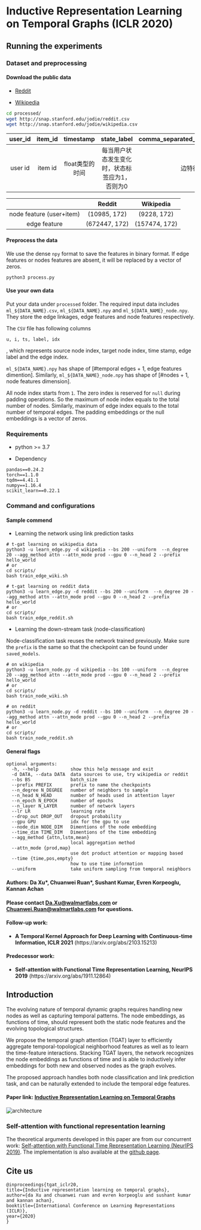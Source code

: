 # Inductive Representation Learning on Temporal Graphs (ICLR 2020)

## Running the experiments

### Dataset and preprocessing

#### Download the public data
* [Reddit](http://snap.stanford.edu/jodie/reddit.csv)

* [Wikipedia](http://snap.stanford.edu/jodie/wikipedia.csv)
  
```bash
cd processed/
wget http://snap.stanford.edu/jodie/reddit.csv
wget http://snap.stanford.edu/jodie/wikipedia.csv
```

| user_id | item_id | timestamp | state_label | **comma_separated_list_of_features** |
|:-:|:-:|:-:|:-:|:-:|
| user id | item id | float类型的时间 | 每当用户状态发生变化时，状态标签应为1，否则为0 | 边特征 |

|  | Reddit | Wikipedia |
|:-:|:-:|:-:|
| node feature (user+item) | (10985, 172) | (9228, 172) |
| edge feature | (672447, 172) | (157474, 172) |


#### Preprocess the data
We use the dense `npy` format to save the features in binary format. If edge features or nodes features are absent, it will be replaced by a vector of zeros. 
```{bash}
python3 process.py 
```

#### Use your own data
Put your data under `processed` folder. The required input data includes `ml_${DATA_NAME}.csv`, `ml_${DATA_NAME}.npy` and `ml_${DATA_NAME}_node.npy`. They store the edge linkages, edge features and node features respectively. 

The `CSV` file has following columns
```
u, i, ts, label, idx
```
, which represents source node index, target node index, time stamp, edge label and the edge index. 

`ml_${DATA_NAME}.npy` has shape of [#temporal edges + 1, edge features dimention]. Similarly, `ml_${DATA_NAME}_node.npy` has shape of [#nodes + 1, node features dimension].


All node index starts from `1`. The zero index is reserved for `null` during padding operations. So the maximum of node index equals to the total number of nodes. Similarly, maxinum of edge index equals to the total number of temporal edges. The padding embeddings or the null embeddings is a vector of zeros.

### Requirements

* python >= 3.7

* Dependency

```{bash}
pandas==0.24.2
torch==1.1.0
tqdm==4.41.1
numpy==1.16.4
scikit_learn==0.22.1
```

### Command and configurations

#### Sample commend

* Learning the network using link prediction tasks
```{bash}
# t-gat learning on wikipedia data
python3 -u learn_edge.py -d wikipedia --bs 200 --uniform  --n_degree 20 --agg_method attn --attn_mode prod --gpu 0 --n_head 2 --prefix hello_world
# or
cd scripts/
bash train_edge_wiki.sh

# t-gat learning on reddit data
python3 -u learn_edge.py -d reddit --bs 200 --uniform  --n_degree 20 --agg_method attn --attn_mode prod --gpu 0 --n_head 2 --prefix hello_world
# or
cd scripts/
bash train_edge_reddit.sh
```

* Learning the down-stream task (node-classification)

Node-classification task reuses the network trained previously. Make sure the `prefix` is the same so that the checkpoint can be found under `saved_models`.

```{bash}
# on wikipedia
python3 -u learn_node.py -d wikipedia --bs 100 --uniform  --n_degree 20 --agg_method attn --attn_mode prod --gpu 0 --n_head 2 --prefix hello_world
# or
cd scripts/
bash train_node_wiki.sh

# on reddit
python3 -u learn_node.py -d reddit --bs 100 --uniform  --n_degree 20 --agg_method attn --attn_mode prod --gpu 0 --n_head 2 --prefix hello_world
# or
cd scripts/
bash train_node_reddit.sh
```
#### General flags

```{txt}
optional arguments:
  -h, --help            show this help message and exit
  -d DATA, --data DATA  data sources to use, try wikipedia or reddit
  --bs BS               batch_size
  --prefix PREFIX       prefix to name the checkpoints
  --n_degree N_DEGREE   number of neighbors to sample
  --n_head N_HEAD       number of heads used in attention layer
  --n_epoch N_EPOCH     number of epochs
  --n_layer N_LAYER     number of network layers
  --lr LR               learning rate
  --drop_out DROP_OUT   dropout probability
  --gpu GPU             idx for the gpu to use
  --node_dim NODE_DIM   Dimentions of the node embedding
  --time_dim TIME_DIM   Dimentions of the time embedding
  --agg_method {attn,lstm,mean}
                        local aggregation method
  --attn_mode {prod,map}
                        use dot product attention or mapping based
  --time {time,pos,empty}
                        how to use time information
  --uniform             take uniform sampling from temporal neighbors
```

<!--#### -->
#### Authors: Da Xu*, Chuanwei Ruan*, Sushant Kumar, Evren Korpeoglu,  Kannan Achan
#### Please contact Da.Xu@walmartlabs.com or Chuanwei.Ruan@walmartlabs.com for questions.

#### Follow-up work:

<ul>
  <li> <b>A Temporal Kernel Approach for Deep Learning with Continuous-time Information, ICLR 2021</b> (https://arxiv.org/abs/2103.15213)
</ul>

#### Predecessor work:
<ul>
  <li> <b>Self-attention with Functional Time Representation Learning, NeurIPS 2019</b> (https://arxiv.org/abs/1911.12864)
</ul>

## Introduction

The evolving nature of temporal dynamic graphs requires handling new nodes as well as capturing temporal patterns. The node embeddings, as functions of time, should represent both the static node features and the evolving topological structures. 

We propose the temporal graph attention (TGAT) layer to efficiently aggregate temporal-topological neighborhood features as well as to learn the time-feature interactions. Stacking TGAT layers, the network recognizes the node embeddings as functions of time and is able to inductively infer embeddings for both new and observed nodes as the graph evolves. 

The proposed approach handles both node classification and link prediction task, and can be naturally extended to include the temporal edge features.


#### Paper link: [Inductive Representation Learning on Temporal Graphs](https://openreview.net/pdf?id=rJeW1yHYwH)

![architecture](architecture.png?raw=true "Network architecture")

### Self-attention with functional representation learning
The theoretical arguments developed in this paper are from our concurrent work: [Self-attention with Functional Time Representation Learning (NeurIPS 2019)](https://arxiv.org/abs/1911.12864). The implementation is also available at the [github page](https://github.com/StatsDLMathsRecomSys/Self-attention-with-Functional-Time-Representation-Learning).



## Cite us

```
@inproceedings{tgat_iclr20,
title={Inductive representation learning on temporal graphs},
author={da Xu and chuanwei ruan and evren korpeoglu and sushant kumar and kannan achan},
booktitle={International Conference on Learning Representations (ICLR)},
year={2020}
}
```


